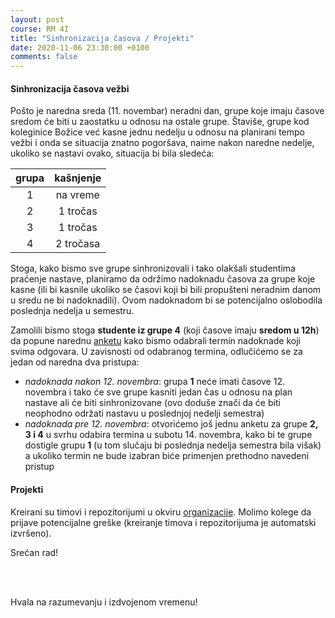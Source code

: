 ```yaml
---
layout: post
course: RM 4I
title: "Sinhronizacija časova / Projekti"
date: 2020-11-06 23:30:00 +0100
comments: false
---
```


#### Sinhronizacija časova vežbi

Pošto je naredna sreda (11. novembar) neradni dan, grupe koje imaju časove sredom će biti u zaostatku
u odnosu na ostale grupe. Štaviše, grupe kod koleginice Božice već kasne jednu nedelju u odnosu na
planirani tempo vežbi i onda se situacija znatno pogoršava, naime nakon naredne nedelje, ukoliko se 
nastavi ovako, situacija bi bila sledeća:

| grupa | kašnjenje |
|:-----:|:---------:|
|   1   |  na vreme |
|   2   |  1 tročas |
|   3   |  1 tročas |
|   4   | 2 tročasa |

Stoga, kako bismo sve grupe sinhronizovali i tako olakšali studentima praćenje nastave, planiramo
da održimo nadoknadu časova za grupe koje kasne (ili bi kasnile ukoliko se časovi koji bi bili
propušteni neradnim danom u sredu ne bi nadoknadili). Ovom nadoknadom bi se potencijalno oslobodila
poslednja nedelja u semestru.

Zamolili bismo stoga **studente iz grupe 4** (koji časove imaju **sredom u 12h**) da popune narednu 
[anketu](https://forms.gle/HYPZtBEaqW9AFBou6) kako bismo odabrali termin nadoknade koji svima odgovara. 
U zavisnosti od odabranog termina, odlučićemo se za jedan od naredna dva pristupa:
  - *nadoknada nakon 12. novembra*: grupa **1** neće imati časove 12. novembra i tako će
  sve grupe kasniti jedan čas u odnosu na plan nastave ali će biti sinhronizovane (ovo doduše 
  znači da će biti neophodno održati nastavu u poslednjoj nedelji semestra)
  - *nadoknada pre 12. novembra*: otvorićemo još jednu anketu za grupe **2, 3 i 4** u svrhu
  odabira termina u subotu 14. novembra, kako bi te grupe dostigle grupu **1** (u tom slučaju bi 
  poslednja nedelja semestra bila višak) a ukoliko termin ne bude izabran biće primenjen prethodno
  navedeni pristup

#### Projekti

Kreirani su timovi i repozitorijumi u okviru [organizacije](https://github.com/MATF-Computer-Networks-Projects). 
Molimo kolege da prijave potencijalne greške (kreiranje timova i repozitorijuma je automatski izvršeno).

Srećan rad!

<br>
<br>

Hvala na razumevanju i izdvojenom vremenu!


